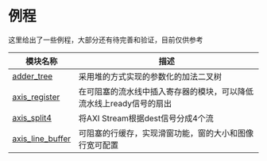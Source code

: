# 例程

这里给出了一些例程，大部分还有待完善和验证，目前仅供参考

| 模块名称 | 描述 |
| --- | --- |
| [adder_tree](../sample/adder_tree.v) | 采用堆的方式实现的参数化的加法二叉树 |
| [axis_register](../sample/axis_register.v) | 在可阻塞的流水线中插入寄存器的模块，可以降低流水线上ready信号的扇出 |
| [axis_split4](../sample/axis_split4.v) | 将AXI Stream根据dest信号分成4个流 |
| [axis_line_buffer](../sample/axis_line_buffer.v) | 可阻塞的行缓存，实现滑窗功能，窗的大小和图像行宽可配置 |